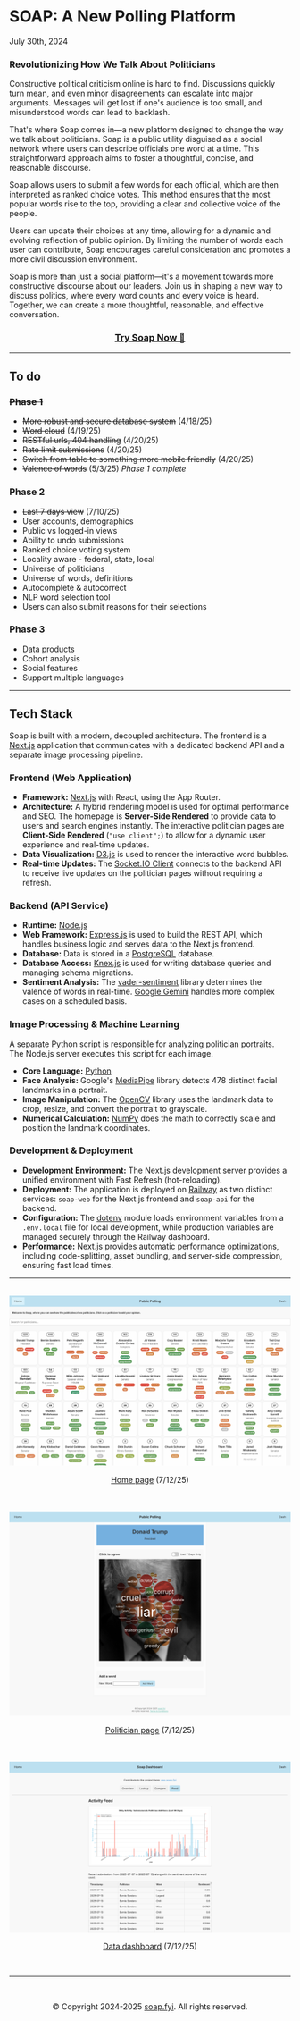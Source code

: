 # SOAP: A New Polling Platform

July 30th, 2024
<h3>Revolutionizing How We Talk About Politicians</h3>

Constructive political criticism online is hard to find. Discussions quickly turn mean, and even minor disagreements can escalate into major arguments. Messages will get lost if one's audience is too small, and misunderstood words can lead to backlash.

That's where Soap comes in—a new platform designed to change the way we talk about politicians. Soap is a public utility disguised as a social network where users can describe officials one word at a time. This straightforward approach aims to foster a thoughtful, concise, and reasonable discourse.

Soap allows users to submit a few words for each official, which are then interpreted as ranked choice votes. This method ensures that the most popular words rise to the top, providing a clear and collective voice of the people.

Users can update their choices at any time, allowing for a dynamic and evolving reflection of public opinion. By limiting the number of words each user can contribute, Soap encourages careful consideration and promotes a more civil discussion environment.

Soap is more than just a social platform—it's a movement towards more constructive discourse about our leaders. Join us in shaping a new way to discuss politics, where every word counts and every voice is heard. Together, we can create a more thoughtful, reasonable, and effective conversation.

<h3 align="center"><a href="https://www.use.soap.fyi">Try Soap Now 🫧</a></h3>

---

## To do

<h3><s>Phase 1</s></h3>

- <s>More robust and secure database system</s> (4/18/25)
- <s>Word cloud</s> (4/19/25)
- <s>RESTful urls, 404 handling</s> (4/20/25)
- <s>Rate limit submissions</s> (4/20/25)
- <s>Switch from table to something more mobile friendly</s> (4/20/25)
- <s>Valence of words</s> (5/3/25)
 <i>Phase 1 complete</i>
<h3>Phase 2</h3>

- <s>Last 7 days view</s> (7/10/25)
- User accounts, demographics
- Public vs logged-in views
- Ability to undo submissions
- Ranked choice voting system
- Locality aware - federal, state, local
- Universe of politicians
- Universe of words, definitions
- Autocomplete & autocorrect
- NLP word selection tool
- Users can also submit reasons for their selections

<h3>Phase 3</h3>

- Data products
- Cohort analysis
- Social features
- Support multiple languages

---
## Tech Stack

Soap is built with a modern, decoupled architecture. The frontend is a [Next.js](https://nextjs.org/) application that communicates with a dedicated backend API and a separate image processing pipeline.

### Frontend (Web Application)

*   **Framework:** [Next.js](https://nextjs.org/) with React, using the App Router.
*   **Architecture:** A hybrid rendering model is used for optimal performance and SEO. The homepage is **Server-Side Rendered** to provide data to users and search engines instantly. The interactive politician pages are **Client-Side Rendered** (`"use client";`) to allow for a dynamic user experience and real-time updates.
*   **Data Visualization:** [D3.js](https://d3js.org/) is used to render the interactive word bubbles.
*   **Real-time Updates:** The [Socket.IO Client](https://socket.io/docs/v4/client-api/) connects to the backend API to receive live updates on the politician pages without requiring a refresh.

### Backend (API Service)

*   **Runtime:** [Node.js](https://nodejs.org/)
*   **Web Framework:** [Express.js](https://expressjs.com/) is used to build the REST API, which handles business logic and serves data to the Next.js frontend.
*   **Database:** Data is stored in a [PostgreSQL](https://www.postgresql.org/) database.
*   **Database Access:** [Knex.js](https://knexjs.org/) is used for writing database queries and managing schema migrations.
*   **Sentiment Analysis:** The [vader-sentiment](https://www.npmjs.com/package/vader-sentiment) library determines the valence of words in real-time. [Google Gemini](https://gemini.google.com/) handles more complex cases on a scheduled basis.

### Image Processing & Machine Learning

A separate Python script is responsible for analyzing politician portraits. The Node.js server executes this script for each image.

*   **Core Language:** [Python](https://www.python.org/)
*   **Face Analysis:** Google's [MediaPipe](https://developers.google.com/mediapipe) library detects 478 distinct facial landmarks in a portrait.
*   **Image Manipulation:** The [OpenCV](https://opencv.org/) library uses the landmark data to crop, resize, and convert the portrait to grayscale.
*   **Numerical Calculation:** [NumPy](https://numpy.org/) does the math to correctly scale and position the landmark coordinates.

### Development & Deployment

*   **Development Environment:** The Next.js development server provides a unified environment with Fast Refresh (hot-reloading).
*   **Deployment:** The application is deployed on [Railway](https://railway.app/) as two distinct services: `soap-web` for the Next.js frontend and `soap-api` for the backend.
*   **Configuration:** The [dotenv](https://github.com/motdotla/dotenv) module loads environment variables from a `.env.local` file for local development, while production variables are managed securely through the Railway dashboard.
*   **Performance:** Next.js provides automatic performance optimizations, including code-splitting, asset bundling, and server-side compression, ensuring fast load times.
---


<br>
<div align="center"><img src="images/home.png"></div>
<p align="center"><a href="https://www.use.soap.fyi">Home page</a> (7/12/25)</p>
<br>

<br>
<div align="center"><img src="images/example.png"></div>
<p align="center"><a href="https://www.use.soap.fyi/politician/1">Politician page</a> (7/12/25)</p>
<br>

<br>
<div align="center"><img src="images/dash.png"></div>
<p align="center"><a href="https://www.dash.soap.fyi">Data dashboard</a> (7/12/25)</p>
<br>

---
<br>
<p align="center">&copy; Copyright 2024-2025 <a href="mailto:info@soap.fyi">soap.fyi</a>. All rights reserved.</p>